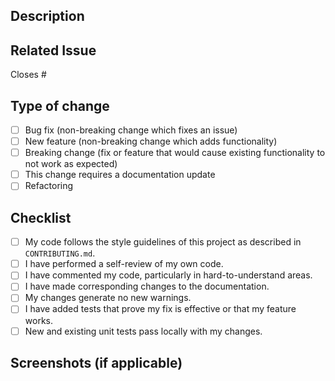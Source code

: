<!--
Thank you for your contribution! Please make sure to read our
CONTRIBUTING.md file to find out how to help us improve the project.
-->

## Description

<!-- Please include a summary of the changes and the problem that is being solved. -->
<!-- Please also include relevant motivation and context. -->

## Related Issue

<!-- This PR addresses the following issue. -->
<!-- Please link the issue here and use `Closes #issue-number` to automatically close it. -->

Closes #

## Type of change

- [ ] Bug fix (non-breaking change which fixes an issue)
- [ ] New feature (non-breaking change which adds functionality)
- [ ] Breaking change (fix or feature that would cause existing functionality to not work as expected)
- [ ] This change requires a documentation update
- [ ] Refactoring

## Checklist

- [ ] My code follows the style guidelines of this project as described in `CONTRIBUTING.md`.
- [ ] I have performed a self-review of my own code.
- [ ] I have commented my code, particularly in hard-to-understand areas.
- [ ] I have made corresponding changes to the documentation.
- [ ] My changes generate no new warnings.
- [ ] I have added tests that prove my fix is effective or that my feature works.
- [ ] New and existing unit tests pass locally with my changes.

## Screenshots (if applicable)

<!-- If your changes are visual, please add a screenshot or a GIF here. -->
